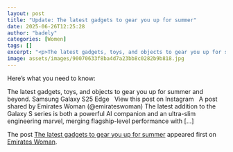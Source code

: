 ```yaml
---
layout: post
title: "Update: The latest gadgets to gear you up for summer"
date: 2025-06-26T12:25:28
author: "badely"
categories: [Women]
tags: []
excerpt: "<p>The latest gadgets, toys, and objects to gear you up for summer and beyond. Samsung Galaxy S25 Edge &#160; View this post on Instagram &#160; A pos"
image: assets/images/90070633f8ba4d7a23bb8c0282b9b818.jpg
---
```


Here’s what you need to know: <p>The latest gadgets, toys, and objects to gear you up for summer and beyond. Samsung Galaxy S25 Edge &#160; View this post on Instagram &#160; A post shared by Emirates Woman (@emirateswoman) The latest addition to the Galaxy S series is both a powerful AI companion and an ultra-slim engineering marvel, merging flagship-level performance with [&#8230;]</p>
<p>The post <a href="https://emirateswoman.com/the-latest-gadgets-to-gear-you-up-for-summer/" rel="nofollow">The latest gadgets to gear you up for summer</a> appeared first on <a href="https://emirateswoman.com" rel="nofollow">Emirates Woman</a>.</p>

